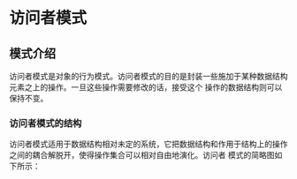# 访问者模式
## 模式介绍
  访问者模式是对象的行为模式。访问者模式的目的是封装一些施加于某种数据结构元素之上的操作。一旦这些操作需要修改的话，接受这个
  操作的数据结构则可以保持不变。
### 访问者模式的结构
访问者模式适用于数据结构相对未定的系统，它把数据结构和作用于结构上的操作之间的耦合解脱开，使得操作集合可以相对自由地演化。访问者
模式的简略图如下所示：
  